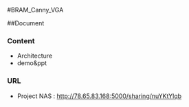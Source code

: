 #BRAM_Canny_VGA

##Document 

### Content
- Architecture
- demo&ppt

### URL
- Project NAS : <http://78.65.83.168:5000/sharing/nuYKtYlqb>